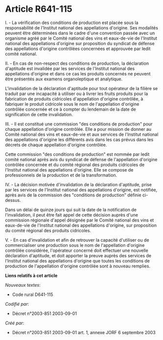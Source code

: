 # Article R641-115

I. - La vérification des conditions de production est placée sous la responsabilité de l'Institut national des appellations
d'origine. Ses modalités peuvent être déterminées dans le cadre d'une convention passée avec un organisme agréé par le Comité
national des vins et eaux-de-vie de l'Institut national des appellations d'origine sur proposition du syndicat de défense des
appellations d'origine contrôlées concernées et approuvée par ledit comité national.

II. - En cas de non-respect des conditions de production, la déclaration d'aptitude est invalidée par les services de
l'Institut national des appellations d'origine et dans ce cas les produits concernés ne peuvent être présentés aux examens
organoleptique et analytique.

L'invalidation de la déclaration d'aptitude pour tout opérateur de la filière se traduit par une incapacité à utiliser ou à
livrer les fruits produits pour la fabrication de produits cidricoles d'appellation d'origine contrôlée, à fabriquer le
produit cidricole sous le nom de l'appellation d'origine contrôlée concernée et ce à compter du lendemain de la date de
signification de cette invalidation.

III. - Il est constitué une commission "des conditions de production" pour chaque appellation d'origine contrôlée. Elle a
pour mission de donner au Comité national des vins et eaux-de-vie et aux services de l'Institut national des appellations
d'origine les différents avis dans les cas prévus dans les décrets de chaque appellation d'origine contrôlée.

Cette commission "des conditions de production" est nommée par ledit comité national après avis du syndicat de défense de
l'appellation d'origine contrôlée concernée et du comité régional des produits cidricoles de l'Institut national des
appellations d'origine. Elle se compose de professionnels de la production et de la transformation.

IV. - La décision motivée d'invalidation de la déclaration d'aptitude, prise par les services de l'Institut national des
appellations d'origine, est notifiée, après avis de la commission des "conditions de production" définie ci-dessus.

Dans un délai de quinze jours qui suit la date de la notification de l'invalidation, il peut être fait appel de cette
décision auprès d'une commission régionale d'appel désignée par le Comité national des vins et eaux-de-vie de l'Institut
national des appellations d'origine, sur proposition du comité régional des produits cidricoles.

V. - En cas d'invalidation et afin de retrouver la capacité d'utiliser ou de commercialiser une production sous le nom de
l'appellation d'origine contrôlée considérée, l'opérateur concerné doit effectuer une nouvelle déclaration d'aptitude, et
doit apporter la preuve auprès des services de l'Institut national des appellations d'origine que toutes les conditions de
production de l'appellation d'origine contrôlée sont à nouveau remplies.

**Liens relatifs à cet article**

_Nouveaux textes_:

  - Code rural D641-115

_Codifié par_:

  - Décret n°2003-851 2003-09-01

_Créé par_:

  - Décret n°2003-851 2003-09-01 art. 1, annexe JORF 6 septembre 2003
